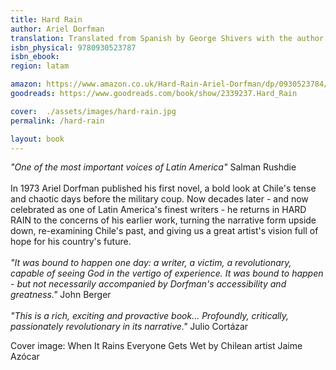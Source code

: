 ```yaml
---
title: Hard Rain
author: Ariel Dorfman
translation: Translated from Spanish by George Shivers with the author
isbn_physical: 9780930523787
isbn_ebook: 
region: latam

amazon: https://www.amazon.co.uk/Hard-Rain-Ariel-Dorfman/dp/0930523784/ref=tmm_pap_swatch_0?_encoding=UTF8&qid=1573241756&sr=8-1
goodreads: https://www.goodreads.com/book/show/2339237.Hard_Rain

cover:  ./assets/images/hard-rain.jpg
permalink: /hard-rain

layout: book
---
```

*"One of the most important voices of Latin America"* Salman Rushdie
<br><br>
In 1973 Ariel Dorfman published his first novel, a bold look at Chile's tense and chaotic days before the military coup. Now decades later - and now celebrated as one of Latin America's finest writers - he returns in HARD RAIN to the concerns of his earlier work, turning the narrative form upside down, re-examining Chile's past, and giving us a great artist's vision full of hope for his country's future.
<br><br>
*"It was bound to happen one day: a writer, a victim, a revolutionary, capable of seeing God in the vertigo of experience. It was bound to happen - but not necessarily accompanied by Dorfman's accessibility and greatness."* John Berger
<br><br>
*"This is a rich, exciting and provactive book... Profoundly, critically, passionately revolutionary in its narrative."* Julio Cortázar

Cover image: When It Rains Everyone Gets Wet by Chilean artist Jaime Azócar 
